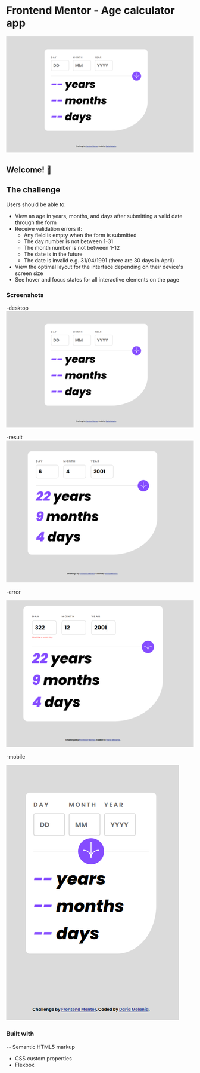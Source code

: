 # Frontend Mentor - Age calculator app

![Design preview for the Age calculator app coding challenge](./assets/images/desktop.png)




## Welcome! 👋


## The challenge


Users should be able to: 

- View an age in years, months, and days after submitting a valid date through the form
- Receive validation errors if:
  - Any field is empty when the form is submitted
  - The day number is not between 1-31
  - The month number is not between 1-12
  - The date is in the future
  - The date is invalid e.g. 31/04/1991 (there are 30 days in April)
- View the optimal layout for the interface depending on their device's screen size
- See hover and focus states for all interactive elements on the page

### Screenshots

-desktop
![desktop-preview](https://github.com/Dariapopa01/age-calculator-app-main/blob/master/assets/images/desktop.png)

-result
![desktop-preview](https://github.com/Dariapopa01/age-calculator-app-main/blob/master/assets/images/correct-desk.png)

-error

![desktop-preview](https://github.com/Dariapopa01/age-calculator-app-main/blob/master/assets/images/error.png)

-mobile

![mobile-design](https://github.com/Dariapopa01/age-calculator-app-main/blob/master/assets/images/phone.png)



### Built with 

-- Semantic HTML5 markup
- CSS custom properties
- Flexbox




